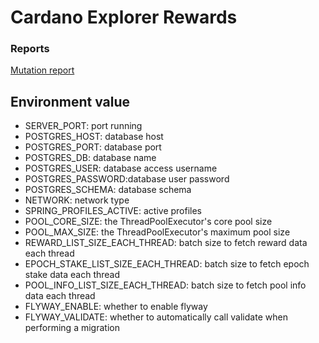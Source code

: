 # Cardano Explorer Rewards

### Reports
[Mutation report](https://cardano-foundation.github.io/cf-explorer-rewards/mutation-report/)

## Environment value
- SERVER_PORT: port running
- POSTGRES_HOST: database host
- POSTGRES_PORT: database port
- POSTGRES_DB: database name
- POSTGRES_USER: database access username
- POSTGRES_PASSWORD:database user password
- POSTGRES_SCHEMA: database schema
- NETWORK: network type
- SPRING_PROFILES_ACTIVE: active profiles
- POOL_CORE_SIZE: the ThreadPoolExecutor's core pool size
- POOL_MAX_SIZE: the ThreadPoolExecutor's maximum pool size
- REWARD_LIST_SIZE_EACH_THREAD: batch size to fetch reward data each thread
- EPOCH_STAKE_LIST_SIZE_EACH_THREAD: batch size to fetch epoch stake data each thread
- POOL_INFO_LIST_SIZE_EACH_THREAD: batch size to fetch pool info data each thread
- FLYWAY_ENABLE: whether to enable flyway
- FLYWAY_VALIDATE: whether to automatically call validate when performing a migration